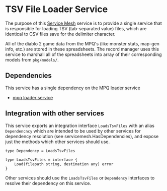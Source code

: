 # TSV File Loader Service
The purpose of this [Service Mesh](https://github.com/gravestench/servicemesh) service is
to provide a single service that is responsible for loading TSV (tab-separated 
value) files, which are identical to CSV files save for the delimiter character.

All of the diablo 2 game data from the MPQ's (like monster stats, map-gen info, 
etc.) are stored in these spreadsheets. The record manager uses this service to
marshall all of the spreadsheets into array of their corresponding models from 
`pkg/models/`.

## Dependencies
This service has a single dependency on the MPQ loader service
* [mpq loader service](../mpqLoader)

## Integration with other services
This service exports an integration interface `LoadsTsvFiles` with an alias
`Dependencncy` which are intended to be used by other services for dependency
resolution (see servicemesh.HasDependencies), and expose just the methods which
other services should use.
```golang
type Dependency = LoadsTsvFiles

type LoadsTsvFiles = interface {
    Load(filepath string, destination any) error
}

```

Other services should use the `LoadsTsvFiles` or `Dependency` interfaces to resolve
their dependency on this service.
